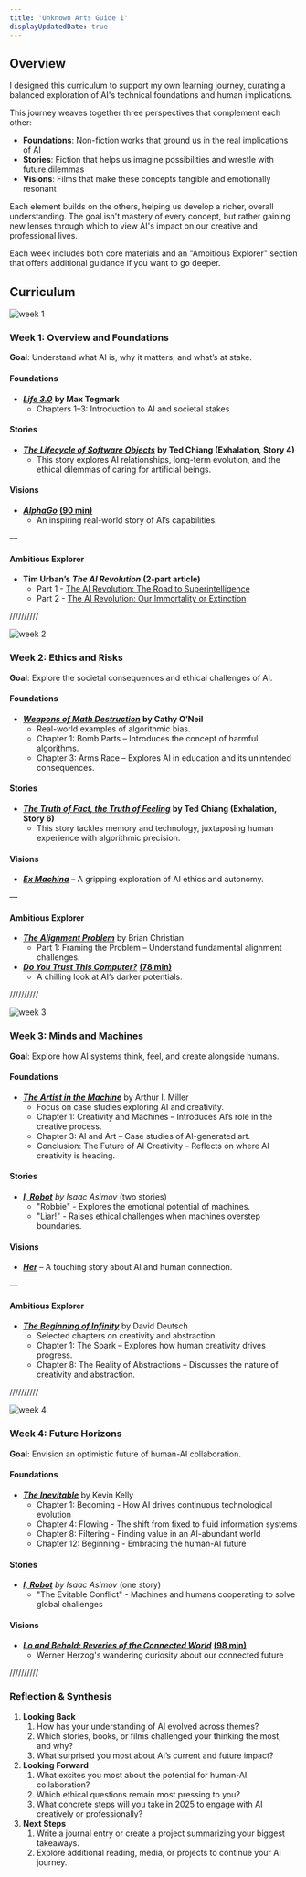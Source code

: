 ```yaml
---
title: 'Unknown Arts Guide 1'
displayUpdatedDate: true
---
```


## Overview

I designed this curriculum to support my own learning journey, curating a balanced exploration of AI's technical foundations and human implications. 

This journey weaves together three perspectives that complement each other:

- **Foundations**: Non-fiction works that ground us in the real implications of AI
- **Stories**: Fiction that helps us imagine possibilities and wrestle with future dilemmas
- **Visions**: Films that make these concepts tangible and emotionally resonant

Each element builds on the others, helping us develop a richer, overall understanding. The goal isn't mastery of every concept, but rather gaining new lenses through which to view AI's impact on our creative and professional lives.

Each week includes both core materials and an "Ambitious Explorer" section that offers additional guidance if you want to go deeper.

## Curriculum

![week 1](https://substackcdn.com/image/fetch/w_1456,c_limit,f_auto,q_auto:good,fl_progressive:steep/https%3A%2F%2Fsubstack-post-media.s3.amazonaws.com%2Fpublic%2Fimages%2F30df6fde-e768-4278-998c-b6bce6fc0e95_1708x1184.png)

### Week 1: Overview and Foundations

**Goal**: Understand what AI is, why it matters, and what’s at stake.
#### Foundations
- _**[Life 3.0](https://www.goodreads.com/book/show/34272565-life-3-0)**_ **by Max Tegmark**
    - Chapters 1–3: Introduction to AI and societal stakes
#### Stories
- _**[The Lifecycle of Software Objects](https://www.goodreads.com/book/show/41160292-exhalation?ref=nav_sb_ss_1_10)**_ **by Ted Chiang (Exhalation, Story 4)**
    - This story explores AI relationships, long-term evolution, and the ethical dilemmas of caring for artificial beings.
#### Visions
- _**[AlphaGo](https://www.youtube.com/watch?v=WXuK6gekU1Y)**_ **[(90 min)](https://www.youtube.com/watch?v=WXuK6gekU1Y)**
    - An inspiring real-world story of AI’s capabilities.

—
#### Ambitious Explorer
- **Tim Urban’s** _**The AI Revolution**_ **(2-part article)**
    - Part 1 - [The AI Revolution: The Road to Superintelligence](https://waitbutwhy.com/2015/01/artificial-intelligence-revolution-1.html)
    - Part 2 - [The AI Revolution: Our Immortality or Extinction](https://waitbutwhy.com/2015/01/artificial-intelligence-revolution-2.html)

//////////

![week 2](https://substackcdn.com/image/fetch/w_1456,c_limit,f_auto,q_auto:good,fl_progressive:steep/https%3A%2F%2Fsubstack-post-media.s3.amazonaws.com%2Fpublic%2Fimages%2F7ea883f6-e229-4fc0-8e58-bcbc3d2ad4d7_1863x1242.png)

### Week 2: Ethics and Risks

**Goal**: Explore the societal consequences and ethical challenges of AI.
#### Foundations
- _**[Weapons of Math Destruction](https://www.goodreads.com/book/show/28186015-weapons-of-math-destruction?from_search=true&from_srp=true&qid=oUY45aUdRX&rank=1)**_ **by Cathy O’Neil**
    - Real-world examples of algorithmic bias.
    - Chapter 1: Bomb Parts – Introduces the concept of harmful algorithms.
    - Chapter 3: Arms Race – Explores AI in education and its unintended consequences.
#### Stories
- _**[The Truth of Fact, the Truth of Feeling](https://www.goodreads.com/book/show/41160292-exhalation?ref=nav_sb_ss_1_10)**_ **by Ted Chiang (Exhalation, Story 6)**
    - This story tackles memory and technology, juxtaposing human experience with algorithmic precision.
#### Visions
- _**[Ex Machina](https://www.imdb.com/title/tt0470752/?ref_=fn_al_tt_1)**_ – A gripping exploration of AI ethics and autonomy.

—
#### Ambitious Explorer
- _**[The Alignment Problem](https://www.goodreads.com/book/show/50489349-the-alignment-problem)**_ by Brian Christian
    - Part 1: Framing the Problem – Understand fundamental alignment challenges.
- _**[Do You Trust This Computer?](https://www.youtube.com/watch?v=aV_IZye14vs)**_ **[(78 min)](https://www.youtube.com/watch?v=aV_IZye14vs)**
    - A chilling look at AI’s darker potentials.

//////////

![week 3](https://substackcdn.com/image/fetch/w_1456,c_limit,f_auto,q_auto:good,fl_progressive:steep/https%3A%2F%2Fsubstack-post-media.s3.amazonaws.com%2Fpublic%2Fimages%2Fb46b0195-8987-47e0-99b6-92f55999ee29_1770x1180.png)

### Week 3: Minds and Machines

**Goal**: Explore how AI systems think, feel, and create alongside humans.
#### Foundations
- _**[The Artist in the Machine](https://www.goodreads.com/book/show/44512539-the-artist-in-the-machine)**_ by Arthur I. Miller
    - Focus on case studies exploring AI and creativity.
    - Chapter 1: Creativity and Machines – Introduces AI’s role in the creative process.
    - Chapter 3: AI and Art – Case studies of AI-generated art.
    - Conclusion: The Future of AI Creativity – Reflects on where AI creativity is heading.
#### Stories
- _**[I, Robot](https://www.goodreads.com/book/show/41804.I_Robot?ref=nav_sb_ss_1_8)** by Isaac Asimov_ (two stories)
    - "Robbie" - Explores the emotional potential of machines.
    - "Liar!" - Raises ethical challenges when machines overstep boundaries.
#### Visions
- _**[Her](https://www.imdb.com/title/tt1798709/)**_ – A touching story about AI and human connection.

—
#### Ambitious Explorer
- _**[The Beginning of Infinity](https://www.goodreads.com/book/show/10483171-the-beginning-of-infinity?from_search=true&from_srp=true&qid=G7gk5d3TMN&rank=1)**_ by David Deutsch
    - Selected chapters on creativity and abstraction.
    - Chapter 1: The Spark – Explores how human creativity drives progress.
    - Chapter 8: The Reality of Abstractions – Discusses the nature of creativity and abstraction.

//////////

![week 4](https://substackcdn.com/image/fetch/w_1456,c_limit,f_auto,q_auto:good,fl_progressive:steep/https%3A%2F%2Fsubstack-post-media.s3.amazonaws.com%2Fpublic%2Fimages%2F48dd6198-8444-4a27-888b-6720424dec1e_1773x1182.png)

### Week 4: Future Horizons

**Goal**: Envision an optimistic future of human-AI collaboration.
#### Foundations
- _**[The Inevitable](https://www.goodreads.com/book/show/27209431-the-inevitable)**_ by Kevin Kelly
    - Chapter 1: Becoming - How AI drives continuous technological evolution
    - Chapter 4: Flowing - The shift from fixed to fluid information systems
    - Chapter 8: Filtering - Finding value in an AI-abundant world
    - Chapter 12: Beginning - Embracing the human-AI future
#### Stories
- _**[I, Robot](https://www.goodreads.com/book/show/41804.I_Robot?ref=nav_sb_ss_1_8)** by Isaac Asimov_ (one story)
    - "The Evitable Conflict" - Machines and humans cooperating to solve global challenges
#### Visions
- _**[Lo and Behold: Reveries of the Connected World](https://www.imdb.com/title/tt5275828/)**_ **[(98 min)](https://www.imdb.com/title/tt5275828/)**
    - Werner Herzog's wandering curiosity about our connected future

//////////

### Reflection & Synthesis

1. **Looking Back**
    1. How has your understanding of AI evolved across themes?
    2. Which stories, books, or films challenged your thinking the most, and why?
    3. What surprised you most about AI’s current and future impact?
2. **Looking Forward**
    1. What excites you most about the potential for human-AI collaboration?
    2. Which ethical questions remain most pressing to you?
    3. What concrete steps will you take in 2025 to engage with AI creatively or professionally?
3. **Next Steps**
    1. Write a journal entry or create a project summarizing your biggest takeaways.
    2. Explore additional reading, media, or projects to continue your AI journey.